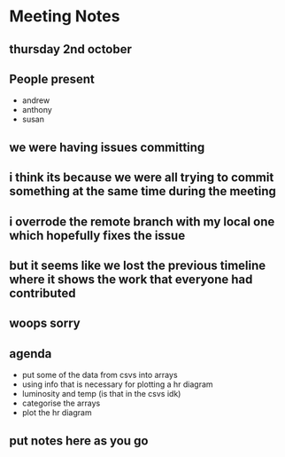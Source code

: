 # Meeting Notes
## thursday 2nd october
## People present
- andrew 
- anthony 
- susan

## we were having issues committing
## i think its because we were all trying to commit something at the same time during the meeting
## i overrode the remote branch with my local one which hopefully fixes the issue
## but it seems like we lost the previous timeline where it shows the work that everyone had contributed
## woops sorry

## agenda
- put some of the data from csvs into arrays
- using info that is necessary for plotting a hr diagram
- luminosity and temp (is that in the csvs idk)
- categorise the arrays
- plot the hr diagram

## put notes here as you go